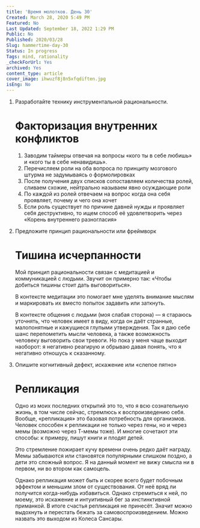 ```yaml
---
title: 'Время молотков. День 30'
Created: March 28, 2020 5:49 PM
Featured: No
Last Updated: September 18, 2022 1:29 PM
Public: No
Published: 2020/03/28
Slug: hammertime-day-30
Status: In progress
Tags: mind, rationality
_checkForUrl: Yes
archived: Yes
content_type: article
cover_image: ihwuzf8j8n5xfqdiften.jpg
isEng: No
---
```


1. Разработайте технику инструментальной рациональности.
    
    # Факторизация внутренних конфликтов
    
    1. Заводим таймеры отвечая на вопросы «кого ты в себе любишь» и «кого ты в себе ненавидишь».
    2. Перечисляем роли на оба вопроса по принципу мозгового штурма не задумываясь о формолировках
    3. После получения двух списков сопоставляем количества ролей, сливаем схожие, нейтрально называем явно осуждающие роли
    4. По каждой из ролей отвечаем на вопрос когда она себя проявляет, почему и чего она хочет
    5. Если роль существует по причине давней нужды и проявляет себя деструктивно, то ищем способ её удовлетворить через «Корень внутреннего разногласия»
2. Предложите принцип рациональности или фреймворк
    
    # Тишина исчерпанности
    
    Мой принцип рациональности связан с медитацией и коммуникацией с людьми. Звучит он примерно так: «Чтобы добиться тишины стоит дать выговориться».
    
    В контексте медитации это помогает мне уделять внимание мыслям и маркировать их вместо попыток задавить или заткнуть.
    
    В контексте общения с людьми (моя слабая сторона) — я стараюсь уточнять, что человек имеет в виду, когда он даёт странные, малопонятные и кажущиеся глупыми утверждения. Так я даю себе шанс перепометить мысли человека, а также возможность человеку выговорить свои тревоги. Но пока у меня чаще выходит наоборот: я негативно реагирую и обрываю давая понять, что я негативно отношусь к сказанному.
    
3. Опишите когнитивный дефект, искажение или «слепое пятно»
    
    # Репликация
    
    Одно из моих последних открытий это то, что я всю сознательную жизнь, в том числе сейчас, стремлюсь к воспроизведению себя. Вообще, «репликация» это базовая потребность для организмов. Человек способен к репликации не только через гены, но и через мемы (возможно через Т-мемы тоже). И многие сочетают эти способы: к примеру, пишут книги и плодят детей.
    
    Это стремление пожирает кучу времени очень редко даёт награду. Мемы забываются или становятся популярными слишком поздно, а дети это сложный вопрос. Я на данный момент не вижу смысла ни в первом, ни во втором как самоцель.
    
    Однако репликация может быть и скорее всего будет побочным эффектом и меньшим злом от существования. От неё вряд ли получится когда-нибудь избавиться. Однако стремиться к ней, по моему, это искажение и интуитивный бег за инстинктивной приманкой. В итоге счастья репликация не принесёт. Значит можно выдохнуть и перестать бежать за самовоспроизведением. Можно назвать это выходом из Колеса Сансары.